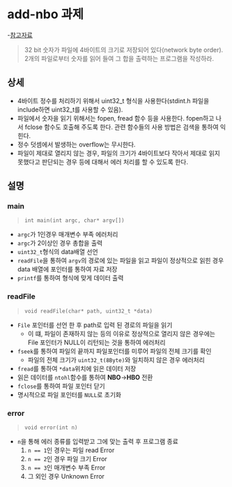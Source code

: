 # add-nbo 과제

-[참고자료](https://gitlab.com/gilgil/sns/-/wikis/byte-order/report-add-nbo)

> 32 bit 숫자가 파일에 4바이트의 크기로 저장되어 있다(network byte order). 2개의 파일로부터 숫자를 읽어 들여 그 합을 출력하는 프로그램을 작성하라.

## 상세
* 4바이트 정수를 처리하기 위해서 uint32_t 형식을 사용한다(stdint.h 파일을 include하면 uint32_t를 사용할 수 있음).
* 파일에서 숫자을 읽기 위해서는 fopen, fread 함수 등을 사용한다. fopen하고 나서 fclose 함수도 호출해 주도록 한다. 관련 함수들의 사용 방법은 검색을 통하여 익힌다.
* 정수 덧셈에서 발생하는 overflow는 무시한다.
* 파일이 제대로 열리지 않는 경우, 파일의 크기가 4바이트보다 작아서 제대로 읽지 못했다고 판단되는 경우 등에 대해서 에러 처리를 할 수 있도록 한다.

## 설명
### main
> `int main(int argc, char* argv[])`
* `argc`가 1인경우 매개변수 부족 에러처리
* `argc`가 2이상인 경우 총합을 출력
* `uint32_t`형식의 data배열 선언
* `readFile`을 통하여 `argv`의 경로에 있는 파일을 읽고 파일이 정상적으로 읽힌 경우 data 배열에 포인터를 통하여 자료 저장
* `printf`를 통하여 형식에 맞게 데이터 출력

### readFile
> `void readFile(char* path, uint32_t *data)`
* `File` 포인터를 선언 한 후 path로 입력 된 경로의 파일을 읽기
    * 이 떄, 파일이 존재하지 않는 등의 이유로 정상적으로 열리지 않은 경우에는 File 포인터가 NULL이 리턴되는 것을 통하여 에러처리
* `fseek`를 통하여 파일의 끝까지 파일포인터를 미루어 파일의 전체 크기를 확인
    * 파일의 전체 크기가 `uint32_t(8Byte)`와 일치하지 않은 경우 에러처리
* `fread`를 통하여 `*data`위치에 읽은 데이터 저장
* 읽은 데이터를 `ntohl`함수를 통하여 **NBO**->**HBO** 전환
* `fclose`를 통하여 파일 포인터 닫기
* 명시적으로 파일 포인터를 `NULL`로 초기화


### error
> `void error(int n)`
* `n`을 통해 에러 종류를 입력받고 그에 맞는 출력 후 프로그램 종료
    1. `n == 1`인 경우는 파일 read Error
    2. `n == 2`인 경우 파일 크기 Error
    3. `n == 3`인 매개변수 부족 Error
    4. 그 외인 경우 Unknown Error